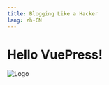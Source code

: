 ```yaml
---
title: Blogging Like a Hacker
lang: zh-CN
---
```


# Hello VuePress!

![Logo](/images/v4.jpg)

<!-- ![Logo](~@assets/images/v4.jpg) -->